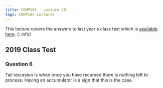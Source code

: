 ```yaml
---
title: COMP105 - Lecture 29
tags: COMP105 Lectures
---
```


This lecture covers the answers to last year's class test which is [available here]({{site.baseurl}}/assets/COMP105/Lectures/2021-01-04-1.pdf).
{:.info}

## 2019 Class Test

### Question 6

Tail recursion is when once you have recursed there is nothing left to process. Having an accumulator is a sign that this is the case.

